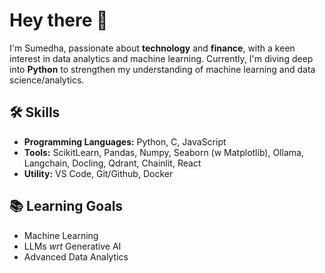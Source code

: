 # Hey there 👋

I'm Sumedha, passionate about **technology** and **finance**, with a keen interest in data analytics and machine learning. Currently, I'm diving deep into **Python** to strengthen my understanding of machine learning and data science/analytics.  

## 🛠️ Skills  
- **Programming Languages:** Python, C, JavaScript
- **Tools:** ScikitLearn, Pandas, Numpy, Seaborn (w Matplotlib), Ollama, Langchain, Docling, Qdrant, Chainlit, React
- **Utility:** VS Code, Git/Github, Docker

## 📚 Learning Goals  
- Machine Learning
- LLMs *wrt* Generative AI
- Advanced Data Analytics
